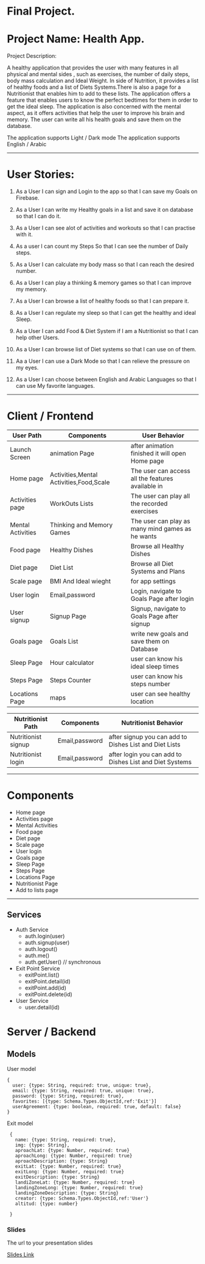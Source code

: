# Final Project.


# Project Name: Health App.

Project Description:

A healthy application that provides the user with many features in all physical and mental sides , such as exercises, the number of daily steps, body mass calculation and Ideal Weight.  In side of Nutrition, it provides a list of healthy foods and a list of Diets Systems.There is also a page for a Nutritionist that enables him to add to these lists.  The application offers a feature that enables users to know the perfect bedtimes for them in order to get the ideal sleep.  The application is also concerned with the mental aspect, as it offers activities that help the user to improve his brain and memory. The user can write all his health goals and save them on the database.

The application supports Light / Dark mode
The application supports English / Arabic 

__________________________________________

# User Stories:

1. As a User I can sign and Login to the app so that I can save my Goals on Firebase.

2. As a User I can write my Healthy goals in a list and save it on database so that I can do it.

3. As a User I can see alot of activities and workouts so that I can practise with it.

4. As a user I can count my Steps So that  I can see the number of  Daily steps.

5. As a User I can calculate my body mass so that I can reach the desired number.

6. As a User I can play a  thinking & memory games so that I can improve my memory.

7. As a User I can browse a list of healthy foods so that I can prepare it.

8. As a User I can regulate my sleep so that I can get  the healthy and ideal Sleep.

9. As a User I can add Food & Diet System if I am  a Nutritionist so that I can help other Users.

10. As a User I can browse list of Diet systems so that I can use on of them.

11. Aa a User I can use a Dark Mode so that I can relieve the pressure on my eyes.

12. As a User I can choose between English and Arabic Languages so that I can use My favorite languages.



------------------------------------------


# Client / Frontend


| User Path          | Components                               | User Behavior                                                                         |
| ------------------ | ---------------------------------------- | ------------------------------------------------------------------------------------- |
| Launch Screen      | animation Page                           | after animation finished it will open Home page                                       |    
| Home page          | Activities,Mental Activities,Food,Scale  | The user can access all the features available in                                     |
| Activities page    | WorkOuts Lists                           | The user can play all the recorded exercises                                          |
| Mental Activities  | Thinking  and Memory Games               |   The user can play as many mind games as he wants                                    |
| Food page          | Healthy Dishes                           | Browse all Healthy Dishes                                                             |
| Diet page          | Diet List                                | Browse all Diet Systems and Plans                                                     |
| Scale page         | BMI And Ideal wieght                     | for app settings                                                                      |
| User login         | Email,password                           | Login, navigate to Goals Page after login                                             |
| User signup        | Signup Page                              | Signup, navigate to Goals Page after signup                                           |
| Goals page         | Goals List                               | write new goals and save them on Database                                             |       
| Sleep Page         | Hour calculator                          |    user can know his ideal sleep times                                                |
| Steps Page         | Steps Counter                            |   user can know his steps number                                                      |
| Locations Page     | maps                                     |  user can see  healthy location                                                       |


| Nutritionist Path          | Components                               | Nutritionist Behavior                                                                 |
| ------------------         | --------------------------------         | ------------------------------------------------------------------------------------- |
| Nutritionist signup        | Email,password                           | after signup you can add to Dishes List and Diet Lists                                |
| Nutritionist login         | Email,password                           | after login you can add to Dishes List and Diet Systems                               |


-------------------------------------------

# Components

- Home page
- Activities page
- Mental Activities
- Food page
- Diet page 
- Scale page
- User login
- Goals page
- Sleep Page
- Steps Page
- Locations Page 
- Nutritionist Page
- Add to lists page

-------------------------------------------
## Services

- Auth Service
  - auth.login(user)
  - auth.signup(user)
  - auth.logout()
  - auth.me()
  - auth.getUser() // synchronous
- Exit Point Service
  - exitPoint.list()
  - exitPoint.detail(id)
  - exitPoint.add(id)
  - exitPoint.delete(id)
- User Service
  - user.detail(id)



# Server / Backend

## Models

User model

```
{
  user: {type: String, required: true, unique: true},
  email: {type: String, required: true, unique: true},
  password: {type: String, required: true},
  favorites: [{type: Schema.Types.ObjectId,ref:'Exit'}]
  userAgreement: {type: boolean, required: true, default: false}
}
```

Exit model

```
 {
   name: {type: String, required: true},
   img: {type: String},
   aproachLat: {type: Number, required: true}
   aproachLong: {type: Number, required: true}
   aproachDescription: {type: String}
   exitLat: {type: Number, required: true}
   exitLong: {type: Number, required: true}
   exitDescription: {type: String}
   landiZoneLat: {type: Number, required: true}
   landingZoneLong: {type: Number, required: true}
   landingZoneDescription: {type: String}
   creator: {type: Schema.Types.ObjectId,ref:'User'}
   altitud: {type: number}
   
 }
```
### Slides

The url to your presentation slides

[Slides Link](https://docs.google.com/presentation/d/1qccSTVk1yrIQKC3x9inwS0V-bisv_rEhlyh1criKGSA/edit?usp=sharing)

